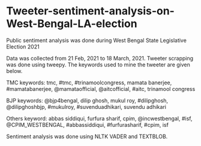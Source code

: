 # Tweeter-sentiment-analysis-on-West-Bengal-LA-election
Public sentiment analysis was done during West Bengal State Legislative Election 2021

Data was collected from 21 Feb, 2021 to 18 March, 2021. Tweeter scrapping was done using tweepy. The keywords used to mine the tweeter are given below.

TMC keywords: tmc, #tmc, #trinamoolcongress, mamata banerjee, #mamatabanerjee, @mamataofficial, @aitcofficial, #aitc, trinamool congress

BJP keywords: @bjp4bengal, dilip ghosh, mukul roy, #dilipghosh, @dilipghoshbjp, #mukulroy, #suvenduadhikari, suvendu adhikari

Others keyword: abbas siddiqui, furfura sharif, cpim, @incwestbengal, #isf, @CPIM_WESTBENGAL, #abbassiddiqui, #furfurasharif, #cpim, isf 

Sentiment analysis was done using NLTK VADER and TEXTBLOB. 

